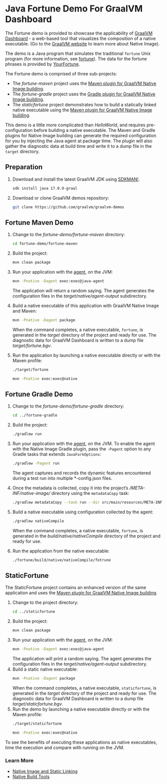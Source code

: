 # Java Fortune Demo For GraalVM Dashboard

The Fortune demo is provided to showcase the applicability of [GraalVM Dashboard](https://www.graalvm.org/docs/tools/dashboard/) - a web-based tool that visualizes the composition of a native executable. (Go to the [GraalVM website](https://www.graalvm.org/reference-manual/native-image/) to learn more about Native Image).

The demo is a Java program that simulates the traditional `fortune` Unix program (for more information, see [fortune](https://en.wikipedia.org/wiki/Fortune_(Unix))). The data for the fortune phrases is provided by [YourFortune](https://github.com/your-fortune).

The Fortune demo is comprised of three sub-projects: 
- The _fortune-maven_ project uses the [Maven plugin for GraalVM Native Image building](https://graalvm.github.io/native-build-tools/latest/maven-plugin.html).
- The _fortune-gradle_ project uses the [Gradle plugin for GraalVM Native Image building](https://graalvm.github.io/native-build-tools/latest/gradle-plugin.html).
- The _staticfortune_ project demonstrates how to build a statically linked native executable using the [Maven plugin for GraalVM Native Image building](https://graalvm.github.io/native-build-tools/latest/maven-plugin.html).

This demo is a little more complicated than _HelloWorld_, and requires pre-configuration before building a native executable. The Maven and Gradle plugins for Native Image building can generate the required configuration for you by injecting the Java agent at package time.
The plugin will also gather the diagnostic data at build time and write it to a dump file in the `target` directory.

## Preparation

1. Download and install the latest GraalVM JDK using [SDKMAN!](https://sdkman.io/).
    ```bash
    sdk install java 17.0.9-graal
    ```
2. Download or clone GraalVM demos repository:
    ```bash
    git clone https://github.com/graalvm/graalvm-demos
    ```
   
## Fortune Maven Demo

1. Change to the _fortune-demo/fortune-maven_ directory:
    ```bash
    cd fortune-demo/fortune-maven
    ```

2. Build the project:
    ```bash
    mvn clean package
    ```
3. Run your application with the [agent](https://graalvm.github.io/native-build-tools/latest/maven-plugin.html#agent-support), on the JVM:
    ```bash
    mvn -Pnative -Dagent exec:exec@java-agent
    ```
    The application will return a random saying. 
    The agent generates the configuration files in the _target/native/agent-output_ subdirectory.

4. Build a native executable of this application with GraalVM Native Image and Maven:
    ```bash
    mvn -Pnative -Dagent package
    ```
    When the command completes, a native executable, `fortune`, is generated in the _target_ directory of the project and ready for use.
    The diagnostic data for GraalVM Dashboard is written to a dump file _target/fortune.bgv_.

5. Run the application by launching a native executable directly or with the Maven profile:

    ```bash
    ./target/fortune
    ```
    ```bash
    mvn -Pnative exec:exec@native
    ```

## Fortune Gradle Demo

1. Change to the _fortune-demo/fortune-gradle_ directory:
    ```bash
    cd ../fortune-gradle
    ```

2. Build the project:
    ```bash
    ./gradlew run
    ```
3. Run your application with the [agent](https://graalvm.github.io/native-build-tools/latest/gradle-plugin.html#agent-support), on the JVM. To enable the agent with the Native Image Gradle plugin, pass the `-Pagent` option to any Gradle tasks that extends `JavaForkOptions`:
    ```bash
    ./gradlew -Pagent run
    ```
    The agent captures and records the dynamic features encountered during a test run into multiple *-config.json files.
4. Once the metadata is collected, copy it into the project’s _/META-INF/native-image/_ directory using the `metadataCopy` task:
    ```bash
    ./gradlew metadataCopy --task run --dir src/main/resources/META-INF/native-image
    ```
5. Build a native executable using configuration collected by the agent:
    ```bash
    ./gradlew nativeCompile
    ```
    When the command completes, a native executable, `fortune`, is generated in the _build/native/nativeCompile_ directory of the project and ready for use.
6. Run the application from the native executable:
    ```bash
    ./fortune/build/native/nativeCompile/fotrune
    ```

## StaticFortune

The StaticFortune project contains an enhanced version of the same application and uses the [Maven plugin for GraalVM Native Image building](https://graalvm.github.io/native-build-tools/latest/maven-plugin.html).

1. Change to the project directory:
    ```bash
    cd ../staticfortune
    ```
2. Build the project:
    ```bash
    mvn clean package
    ```
3. Run your application with the [agent](https://graalvm.github.io/native-build-tools/latest/maven-plugin.html#agent-support), on the JVM:
    ```bash
    mvn -Pnative -Dagent exec:exec@java-agent
    ```
    The application will print a random saying. 
    The agent generates the configuration files in the _target/native/agent-output_ subdirectory.
4. Build a static native executable:
    ```bash
    mvn -Pnative -Dagent package
    ```
    When the command completes, a native executable, `staticfortune`, is generated in the _target_ directory of the project and ready for use.
    The diagnostic data for GraalVM Dashboard is written to a dump file _target/staticfortune.bgv_.
5. Run the demo by launching a native executable directly or with the Maven profile:
    ```bash
    ./target/staticfortune
    ```
    ```bash
    mvn -Pnative exec:exec@native
    ```

To see the benefits of executing these applications as native executables, time the execution and compare with running on the JVM.

### Learn More

- [Native Image and Static Linking](https://www.graalvm.org/latest/reference-manual/native-image/guides/build-static-executables/)
- [Native Build Tools](https://graalvm.github.io/native-build-tools/latest/index.html)
